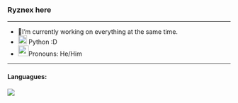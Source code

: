 ### Ryznex here

---

- 🔺I’m currently working on everything at the same time.
- <img src="https://upload.wikimedia.org/wikipedia/commons/thumb/c/c3/Python-logo-notext.svg/768px-Python-logo-notext.svg.png" alt="python" width="20"/> Python :D
- <img src="https://www.pngkit.com/png/full/433-4338430_pepe-wow-meme-poggers-emote.png" alt="pepe" width="24"/>Pronouns: He/Him

---

#### Languagues:
<a href="https://wakatime.com"><img src="https://wakatime.com/share/@68e637f6-6804-4ea5-b398-0c649d4f50b6/3922e26d-291b-4927-bb6c-a73ae64c7182.png" /></a>
